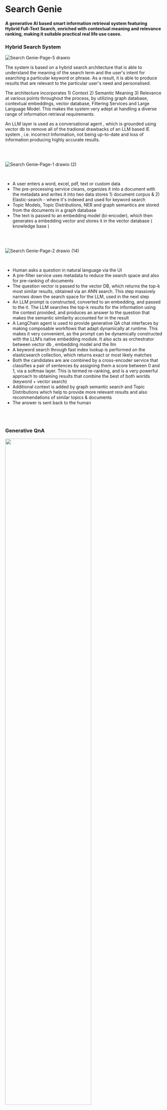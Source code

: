 # Search Genie

#### A generative AI based smart information retrieval system featuring Hybrid Full-Text Search, enriched with contextual meaning and relevance ranking, making it suitable practical real life use cases.

### Hybrid Search System

![Search Genie-Page-5 drawio](https://github.com/kaustav202/search-genie/assets/89788120/2f82698a-48c5-4602-b517-82ee740ab2c7)


The system is based on a hybrid search architecture that is able to understand the meaning of the search term and the user's intent for searching a particular keyword or phrase. As a result, it is able to produce results that are relevant to the particular user's need and personalised. 

The architecture incorporates 1) Context 2) Semantic Meaning 3) Relevance at various points throughout the process, by utilizing graph database, contextual embeddings, vector database, Filtering Services and Large Language Model. This makes the system very adept at handling a diverse range of information retrieval requirements.

An LLM layer is used as a conversational agent , which is grounded using vector db to remove all of the tradional drawbacks of an LLM based IE system , i.e. incorrect Information, not being up-to-date and loss of information producing highly accurate results.


<br>
<br>

![Search Genie-Page-1 drawio (2)](https://github.com/kaustav202/search-genie/assets/89788120/6fa5097c-52a0-424a-b46c-01c239084270)

<br>

- A user enters a word, excel, pdf, text or custom data
- The pre-processing service cleans, organizes it into a document with the metadata and writes it into two data stores 1) document corpus & 2) Elastic-search - where it's indexed and used for keyword search
- Topic Models, Topic Distributions, NER and graph semantics are stored from the documents in a graph database
- The text is passed to an embedding model (bi-encoder), which then generates a embedding vector and stores it in the vector database ( knowledge base )
  

<br>
<br>


![Search Genie-Page-2 drawio (14)](https://github.com/kaustav202/search-genie/assets/89788120/b6f0a306-32b4-47c2-bcf9-ee8d1bceaf07)

<br>

- Human asks a question in natural language via the UI
- A pre-filter service uses metadata to reduce the search space and also for pre-ranking of documents
- The question vector is passed to the vector DB, which returns the top-k most similar results, obtained via an ANN search. This step massively narrows down the search space for the LLM, used in the next step
- An LLM prompt is constructed, converted to an embedding, and passed to the it. The LLM searches the top-k results for the information using the context provided, and produces an answer to the question that makes the semantic similarity accounted for in the result
- A LangChain agent is used to provide generative QA chat interfaces by making composable workflows that adapt dynamically at runtime. This makes it very convenient, as the prompt can be dynamically constructed with the LLM’s native embedding module. It also acts as orchestrator between vector db , embedding model and the llm
- A keyword search through fast index lookup is performed on the elasticsearch collection, which returns exact or most likely matches
- Both the candidates are are combined by a cross-encoder service that classifies a pair of sentences by assigning them a score between 0 and 1, via a softmax layer. This is termed re-ranking, and is a very powerful approach to obtaining results that combine the best of both worlds (keyword + vector search)
-  Additional context is added by graph semantic search and Topic Distributions which help to provide more relevant results and also recommendations of similar topics & documents
- The answer is sent back to the human

<br>
<br>

### Generative QnA


<img src="https://github.com/kaustav202/search-genie/assets/89788120/60b4984e-6b55-4289-a174-3a6ac2ec8787" width="74%"/>

Because vector DBs store the data to be queried as embeddings, and the LLM also encodes the knowledge within it as embeddings, they are a natural pairing when it comes to generative QA applications. The vector DB functions as a knowledge base, and the LLM can query a subset of the data directly in the embedding space. Further, because question-answering can involve more than just information retrieval (it may require parts of the data to be analyzed, not just queried), including an agent-based framework like LangChain in between the application UI and the vector DB can be effective and useful to retrieve relavant results.


- Similarity Search
- Keyword baased Semantic Search
- Topic Modelling
- Contextual Embeddings
- Knowledge Graphs / Semantic Graph Search
- Personalized Search ( Session )
- Conversational 


### Techniques

- Indexing
- Tokenization
- Embeddings
- Document Ranking
- Vector DB
- RAG
- LLMs


### Related concepts

https://github.com/kaustav202/search-genie/blob/master/related-concepts.md
